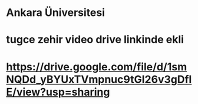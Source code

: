 # Ankara Üniversitesi
#          tugce zehir video drive linkinde ekli
#   https://drive.google.com/file/d/1smNQDd_yBYUxTVmpnuc9tGI26v3gDfIE/view?usp=sharing
